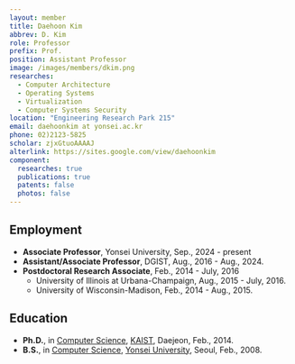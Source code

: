 ```yaml
---
layout: member
title: Daehoon Kim
abbrev: D. Kim
role: Professor
prefix: Prof.
position: Assistant Professor
image: /images/members/dkim.png
researches:
  - Computer Architecture
  - Operating Systems
  - Virtualization
  - Computer Systems Security
location: "Engineering Research Park 215"
email: daehoonkim at yonsei.ac.kr
phone: 02)2123-5825
scholar: zjxGtuoAAAAJ
alterlink: https://sites.google.com/view/daehoonkim
component:
  researches: true
  publications: true
  patents: false
  photos: false
---
```


## Employment
* **Associate Professor**, Yonsei University, Sep., 2024 - present
* **Assistant/Associate Professor**, DGIST, Aug., 2016 - Aug., 2024.
* **Postdoctoral Research Associate**, Feb., 2014 - July, 2016
  * University of Illinois at Urbana-Champaign, Aug., 2015 - July, 2016.
  * University of Wisconsin-Madison, Feb., 2014 - Aug., 2015. 

<div class="bigspacer"></div>

## Education
* **Ph.D.**, in [Computer Science](http://cs.kaist.ac.kr/), [KAIST](http://www.kaist.ac.kr/), Daejeon, Feb., 2014.
* **B.S.**, in [Computer Science](http://cs.yonsei.ac.kr/), [Yonsei University](http://www.yonsei.ac.kr/), Seoul, Feb., 2008.
